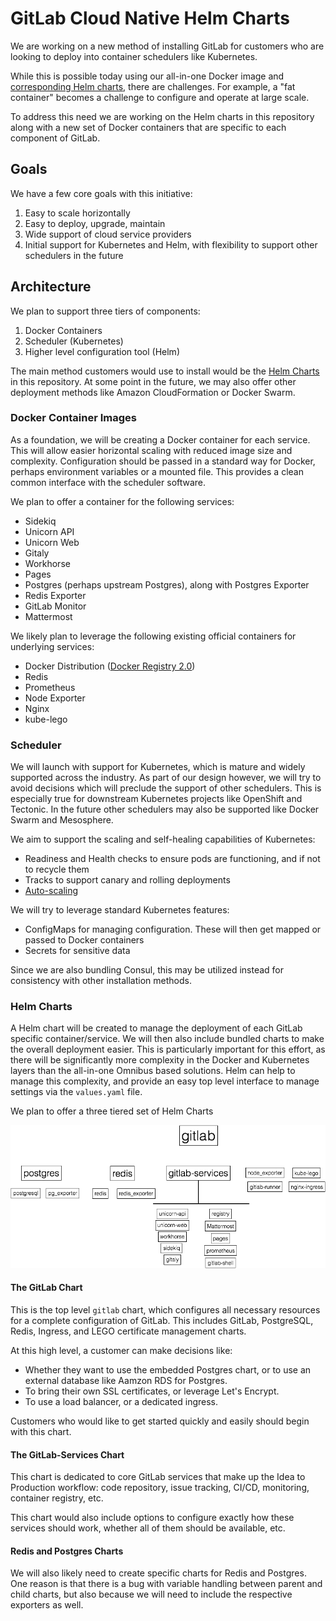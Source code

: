 # GitLab Cloud Native Helm Charts

We are working on a new method of installing GitLab for customers who are
looking to deploy into container schedulers like Kubernetes.

While this is possible today using our all-in-one Docker image and [corresponding Helm charts](https://gitlab.com/charts/charts.gitlab.io), there are challenges.
For example, a "fat container" becomes a challenge to configure and operate at large scale.

To address this need we are working on the Helm charts in this repository along with a new set of Docker containers that are specific to each component of GitLab.

## Goals

We have a few core goals with this initiative:

1. Easy to scale horizontally
1. Easy to deploy, upgrade, maintain
1. Wide support of cloud service providers
1. Initial support for Kubernetes and Helm, with flexibility to support other
schedulers in the future

## Architecture

We plan to support three tiers of components:

1. Docker Containers
1. Scheduler (Kubernetes)
1. Higher level configuration tool (Helm)

The main method customers would use to install would be the [Helm Charts]() in this repository.
At some point in the future, we may also offer other deployment methods like
Amazon CloudFormation or Docker Swarm.

### Docker Container Images

As a foundation, we will be creating a Docker container for each service.
This will allow easier horizontal scaling with reduced image size and complexity.
Configuration should be passed in a standard way for Docker, perhaps environment
variables or a mounted file. This provides a clean common interface with the
scheduler software.

We plan to offer a container for the following services:

* Sidekiq
* Unicorn API
* Unicorn Web
* Gitaly
* Workhorse
* Pages
* Postgres (perhaps upstream Postgres), along with Postgres Exporter
* Redis Exporter
* GitLab Monitor
* Mattermost


We likely plan to leverage the following existing official containers for
underlying services:

* Docker Distribution ([Docker Registry 2.0](https://github.com/docker/distribution))
* Redis
* Prometheus
* Node Exporter
* Nginx
* kube-lego

### Scheduler

We will launch with support for Kubernetes, which is mature and widely supported
across the industry. As part of our design however, we will try to avoid decisions
which will preclude the support of other schedulers. This is especially true for
downstream Kubernetes projects like OpenShift and Tectonic. In the future other
schedulers may also be supported like Docker Swarm and Mesosphere.

We aim to support the scaling and self-healing capabilities of Kubernetes:
* Readiness and Health checks to ensure pods are functioning, and if not to recycle them
* Tracks to support canary and rolling deployments
* [Auto-scaling](https://kubernetes.io/docs/tasks/run-application/horizontal-pod-autoscale/)

We will try to leverage standard Kubernetes features:
* ConfigMaps for managing configuration. These will then get mapped or passed to
Docker containers
* Secrets for sensitive data

Since we are also bundling Consul, this may be utilized instead for consistency with other installation methods.

### Helm Charts

A Helm chart will be created to manage the deployment of each GitLab specific container/service. We will then also include bundled charts to make the overall deployment easier. This is particularly
important for this effort, as there will be significantly more complexity in
the Docker and Kubernetes layers than the all-in-one Omnibus based solutions.
Helm can help to manage this complexity, and provide an easy top level interface
to manage settings via the `values.yaml` file.


We plan to offer a three tiered set of Helm Charts

![Helm Chart Structure](images/charts.png)

#### The GitLab Chart

This is the top level `gitlab` chart, which configures all necessary resources
for a complete configuration of GitLab. This includes GitLab, PostgreSQL, Redis,
Ingress, and LEGO certificate management charts.

At this high level, a customer can make decisions like:

* Whether they want to use the embedded Postgres chart, or to use an external
database like Aamzon RDS for Postgres.
* To bring their own SSL certificates, or leverage Let's Encrypt.
* To use a load balancer, or a dedicated ingress.

Customers who would like to get started quickly and easily should begin with this chart.

#### The GitLab-Services Chart

This chart is dedicated to core GitLab services that make up the Idea to
Production workflow: code repository, issue tracking, CI/CD, monitoring, container
registry, etc.

This chart would also include options to configure exactly how these services
should work, whether all of them should be available, etc.

#### Redis and Postgres Charts

We will also likely need to create specific charts for Redis and Postgres.
One reason is that there is a bug with variable handling between parent and
child charts, but also because we will need to include the respective exporters
as well.

